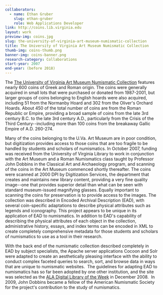 ```yaml
---
collaborators:
  - name: Ethan Gruber
    slug: ethan-gruber
    role: Web Applications Developer
link: http://coins.lib.virginia.edu
layout: work
preview-img: coins.jpg
slug: the-university-of-virginia-art-museum-numismatic-collection
title: The University of Virginia Art Museum Numismatic Collection
thumb-img: coins-thumb.png
banner-img: coins-banner.png
research-category: Collaborations
start-year: 2007
end-year: (before 2018)
---
```


The [The University of Virginia Art Museum Numismatic Collection](http://coins.lib.virginia.edu) features nearly 600 coins of Greek and Roman origin. The coins were generally acquired in small lots that were purchased or donated from 1987-2001, but larger groups of coins belonging to English hoards were also acquired, including 51 from the Normanby Hoard and 302 from the Oliver's Orchard Hoards. About 450 of the total number of coins are from the Roman Republic or Empire, providing a broad sample of coins from the late 3rd century B.C. to the late 3rd century A.D., particularly from the Crisis of the Third Century--including more than 100 coins from the breakaway Gallic Empire of A.D. 260-274.

Many of the coins belonging to the U.Va. Art Museum are in poor condition, but digitization provides access to those coins that are too fragile to be handled by students and scholars of numismatics. In October 2007, funding was received from the University of Virginia Library to work in conjunction with the Art Museum and a Roman Numismatics class taught by Professor John Dobbins in the Classical Art and Archaeology program, and scanning of the coins in the Art Museum commenced shortly thereafter. The coins were scanned at 2000 DPI by Digitization Services, the department that creates and maintains new library content, providing a very fine quality image--one that provides superior detail than what can be seen with standard museum-issued magnifying glasses. Equally important to scanning the coins for preservation is to provide access to the images. The collection was described in Encoded Archival Description (EAD), with several coin-specific adaptations to describe physical attributes such as legends and iconography. This project appears to be unique in its application of EAD to numismatics. In addition to EAD's capability of describing the physical attributes of each object in the collection, administrative history, essays, and index terms can be encoded in XML to create completely comprehensive metadata for those students and scholars of numismatics to use as a tool in their research.

With the back end of the numismatic collection described completely in EAD by subject specialists, the Apache server applications Cocoon and Solr were adapted to create an aesthetically pleasing interface with the ability to conduct complex faceted queries to search, sort, and browse data in ways that are unique to numismatic websites.  The guidelines for adapting EAD to numismatics has so far been adopted by one other institution, and the site was selected as the [ALA Digital Library of the Week](http://www.ilovelibraries.ala.org/diglibweekly/?p=60) in December 2008.  In 2009, John Dobbins became a fellow of the American Numismatic Society for the project's contribution to the study of numismatics.
